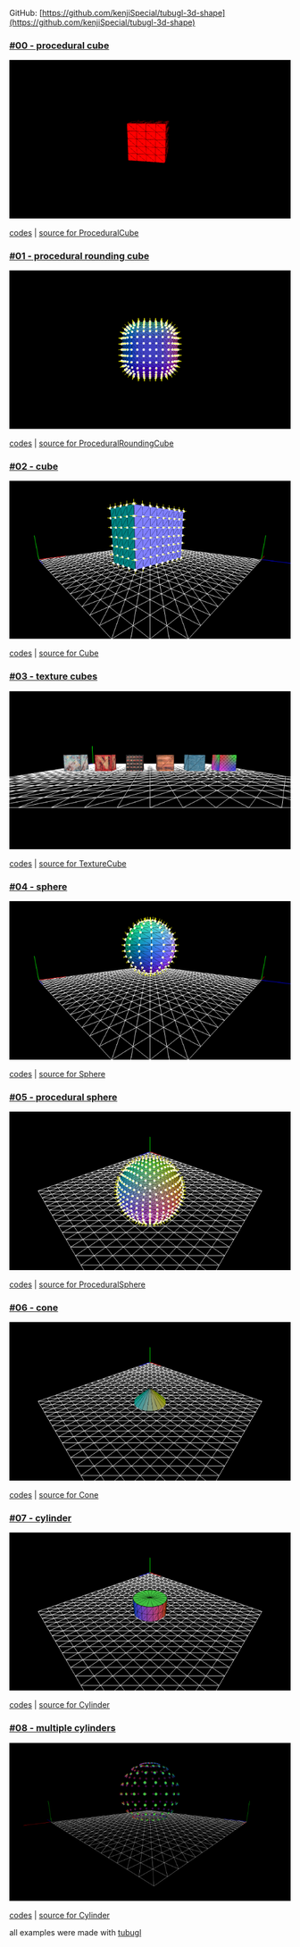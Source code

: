 
GitHub: [https://github.com/kenjiSpecial/tubugl-3d-shape](https://github.com/kenjiSpecial/tubugl-3d-shape)

### [#00 - procedural cube](./app00/index.html)

[![](./app00/thumbnail.png)](./app00/index.html)

[codes](https://github.com/kenjiSpecial/tubugl-3d-shape/blob/master/examples/app00) | [source for ProceduralCube](https://github.com/kenjiSpecial/tubugl-3d-shape/blob/master/src/proceduralRoundingCube.js)

### [#01 - procedural rounding cube](./app01/index.html)

[![](./app01/thumbnail.png)](./app01/index.html)

[codes](https://github.com/kenjiSpecial/tubugl-3d-shape/tree/master/examples/app01) | [source for ProceduralRoundingCube](https://github.com/kenjiSpecial/tubugl-3d-shape/blob/master/src/proceduralRoundingCube.js)

### [#02 -  cube](./app02/index.html)

[![](./app02/thumbnail.png)](./app02/index.html)

[codes](https://github.com/kenjiSpecial/tubugl-3d-shape/tree/master/examples/app02) | [source for Cube](https://github.com/kenjiSpecial/tubugl-3d-shape/blob/master/src/cube.js)


### [#03 -  texture cubes](./app03/index.html)

[![](./app03/thumbnail.png)](./app03/index.html)

[codes](https://github.com/kenjiSpecial/tubugl-3d-shape/tree/master/examples/app03) | [source for TextureCube](https://github.com/kenjiSpecial/tubugl-3d-shape/blob/master/src/textureCube.js)

### [#04 -  sphere](./app04/index.html)

[![](./app04/thumbnail.png)](./app04/index.html)

[codes](https://github.com/kenjiSpecial/tubugl-3d-shape/tree/master/examples/app04) | [source for Sphere](https://github.com/kenjiSpecial/tubugl-3d-shape/blob/master/src/sphere.js)

### [#05 -  procedural sphere](./app05/index.html)

[![](./app05/thumbnail.png)](./app05/index.html)

[codes](https://github.com/kenjiSpecial/tubugl-3d-shape/tree/master/examples/app05) | [source for ProceduralSphere](https://github.com/kenjiSpecial/tubugl-3d-shape/blob/master/src/proceduralSphere.js)

### [#06 -  cone](./app06/index.html)

[![](./app06/thumbnail.png)](./app06/index.html)

[codes](https://github.com/kenjiSpecial/tubugl-3d-shape/tree/master/examples/app06) | [source for Cone](https://github.com/kenjiSpecial/tubugl-3d-shape/blob/master/src/cone.js)


### [#07 -  cylinder](./app07/index.html)

[![](./app07/thumbnail.png)](./app07/index.html)

[codes](https://github.com/kenjiSpecial/tubugl-3d-shape/tree/master/examples/app07) | [source for Cylinder](https://github.com/kenjiSpecial/tubugl-3d-shape/blob/master/src/cylinder.js)


### [#08 - multiple cylinders](./app08/index.html)

[![](./app08/thumbnail.png)](./app08/index.html)

[codes](https://github.com/kenjiSpecial/tubugl-3d-shape/tree/master/examples/app08) | [source for Cylinder](https://github.com/kenjiSpecial/tubugl-3d-shape/blob/master/src/cylinder.js)


all examples were made with [tubugl](https://github.com/kenjiSpecial/tubugl)

